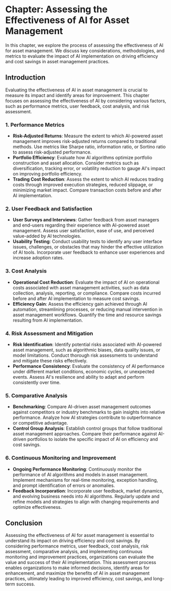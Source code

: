 Chapter: Assessing the Effectiveness of AI for Asset Management
===============================================================

In this chapter, we explore the process of assessing the effectiveness of AI for asset management. We discuss key considerations, methodologies, and metrics to evaluate the impact of AI implementation on driving efficiency and cost savings in asset management practices.

Introduction
------------

Evaluating the effectiveness of AI in asset management is crucial to measure its impact and identify areas for improvement. This chapter focuses on assessing the effectiveness of AI by considering various factors, such as performance metrics, user feedback, cost analysis, and risk assessment.

### 1. Performance Metrics

* **Risk-Adjusted Returns**: Measure the extent to which AI-powered asset management improves risk-adjusted returns compared to traditional methods. Use metrics like Sharpe ratio, information ratio, or Sortino ratio to assess risk-adjusted performance.
* **Portfolio Efficiency**: Evaluate how AI algorithms optimize portfolio construction and asset allocation. Consider metrics such as diversification, tracking error, or volatility reduction to gauge AI's impact on improving portfolio efficiency.
* **Trading Cost Reduction**: Assess the extent to which AI reduces trading costs through improved execution strategies, reduced slippage, or minimizing market impact. Compare transaction costs before and after AI implementation.

### 2. User Feedback and Satisfaction

* **User Surveys and Interviews**: Gather feedback from asset managers and end-users regarding their experience with AI-powered asset management. Assess user satisfaction, ease of use, and perceived value-added by AI technologies.
* **Usability Testing**: Conduct usability tests to identify any user interface issues, challenges, or obstacles that may hinder the effective utilization of AI tools. Incorporate user feedback to enhance user experiences and increase adoption rates.

### 3. Cost Analysis

* **Operational Cost Reduction**: Evaluate the impact of AI on operational costs associated with asset management activities, such as data collection, analysis, reporting, or compliance. Compare costs incurred before and after AI implementation to measure cost savings.
* **Efficiency Gain**: Assess the efficiency gain achieved through AI automation, streamlining processes, or reducing manual intervention in asset management workflows. Quantify the time and resource savings resulting from AI implementation.

### 4. Risk Assessment and Mitigation

* **Risk Identification**: Identify potential risks associated with AI-powered asset management, such as algorithmic biases, data quality issues, or model limitations. Conduct thorough risk assessments to understand and mitigate these risks effectively.
* **Performance Consistency**: Evaluate the consistency of AI performance under different market conditions, economic cycles, or unexpected events. Assess AI's resilience and ability to adapt and perform consistently over time.

### 5. Comparative Analysis

* **Benchmarking**: Compare AI-driven asset management outcomes against competitors or industry benchmarks to gain insights into relative performance. Analyze how AI strategies contribute to outperformance or competitive advantage.
* **Control Group Analysis**: Establish control groups that follow traditional asset management approaches. Compare their performance against AI-driven portfolios to isolate the specific impact of AI on efficiency and cost savings.

### 6. Continuous Monitoring and Improvement

* **Ongoing Performance Monitoring**: Continuously monitor the performance of AI algorithms and models in asset management. Implement mechanisms for real-time monitoring, exception handling, and prompt identification of errors or anomalies.
* **Feedback Incorporation**: Incorporate user feedback, market dynamics, and evolving business needs into AI algorithms. Regularly update and refine models and strategies to align with changing requirements and optimize effectiveness.

Conclusion
----------

Assessing the effectiveness of AI for asset management is essential to understand its impact on driving efficiency and cost savings. By considering performance metrics, user feedback, cost analysis, risk assessment, comparative analysis, and implementing continuous monitoring and improvement practices, organizations can evaluate the value and success of their AI implementation. This assessment process enables organizations to make informed decisions, identify areas for enhancement, and maximize the benefits of AI in asset management practices, ultimately leading to improved efficiency, cost savings, and long-term success.
